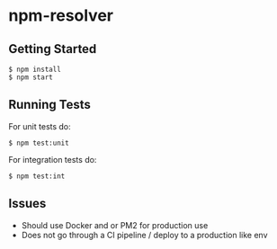 # npm-resolver

## Getting Started

```
$ npm install
$ npm start
```

## Running Tests
For unit tests do:
```
$ npm test:unit
```

For integration tests do:
```
$ npm test:int
```

## Issues
* Should use Docker and or PM2 for production use
* Does not go through a CI pipeline / deploy to a production like env
